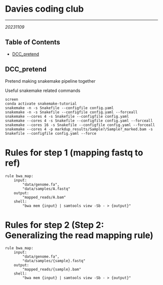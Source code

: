 # Davies coding club
---
*20231109*

## Table of Contents
* [DCC_pretend](#dcc)

<a name="dcc"></a>
## DCC_pretend
Pretend making snakemake pipeline together

Useful snakemake related commands

```console
screen
conda activate snakemake-tutorial
snakemake -n -s Snakefile --configfile config.yaml
snakemake -n -s Snakefile --configfile config.yaml --forceall
snakemake --cores 4 -s Snakefile --configfile config.yaml
snakemake --cores 4 -s Snakefile --configfile config.yaml --forceall
snakemake --cores 16 -s Snakefile --configfile config.yaml --forceall
snakemake --cores 4 -p markdup_results/Sample?/Sample?_marked.bam -s Snakefile --configfile config.yaml --force
```

# Rules for step 1 (mapping fastq to ref)

```console
rule bwa_map:
    input:
        "data/genome.fa",
        "data/samples/A.fastq"
    output:
        "mapped_reads/A.bam"
    shell:
        "bwa mem {input} | samtools view -Sb - > {output}"
```

# Rules for step 2 (Step 2: Generalizing the read mapping rule)

```console
rule bwa_map:
    input:
        "data/genome.fa",
        "data/samples/{sample}.fastq"
    output:
        "mapped_reads/{sample}.bam"
    shell:
        "bwa mem {input} | samtools view -Sb - > {output}"
```
